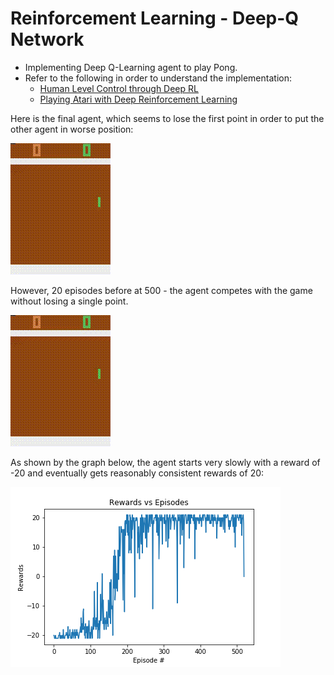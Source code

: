# Reinforcement Learning - Deep-Q Network
* Implementing Deep Q-Learning agent to play Pong.
* Refer to the following in order to understand the implementation:
  * [Human Level Control through Deep RL](https://deepmind.com/research/publications/human-level-control-through-deep-reinforcement-learning)
  * [Playing Atari with Deep Reinforcement Learning](https://arxiv.org/abs/1312.5602)

Here is the final agent, which seems to lose the first point in order to put the other agent in worse position:

![Final](submission/final_vid.gif)

However, 20 episodes before at 500 - the    agent competes with the game without losing a single point.

![Final](500eps.gif)

As shown by the graph below, the agent starts very slowly with a reward of -20 and eventually gets reasonably consistent rewards of 20:

![Graph](submission/plot.png)

